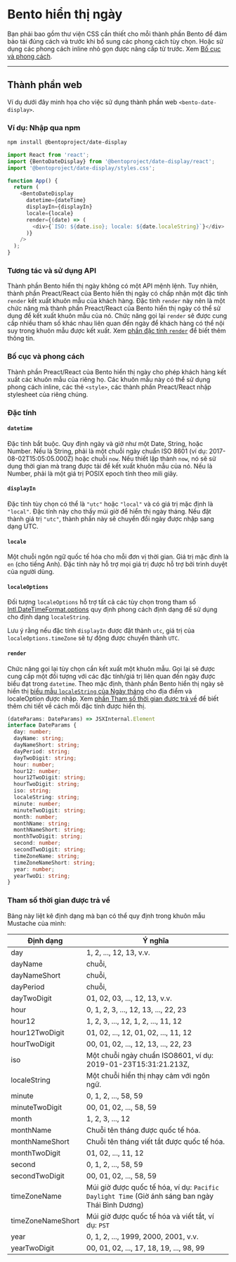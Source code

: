 # Bento hiển thị ngày

Bạn phải bao gồm thư viện CSS cần thiết cho mỗi thành phần Bento để đảm bảo tải đúng cách và trước khi bổ sung các phong cách tùy chọn. Hoặc sử dụng các phong cách inline nhỏ gọn được nâng cấp từ trước. Xem [Bố cục và phong cách](#layout-and-style).

<!--
## Web Component

TODO(https://go.amp.dev/issue/36619): Restore this section. We don't include it because we don't support <template> in Bento Web Components yet.

An older version of this file contains the removed section, though it's incorrect:

https://github.com/ampproject/amphtml/blob/422d171e87571c4d125a2bf956e78e92444c10e8/extensions/amp-date-display/1.0/README.md
-->

---

## Thành phần web

Ví dụ dưới đây minh họa cho việc sử dụng thành phần web `<bento-date-display>`.

### Ví dụ: Nhập qua npm

```sh
npm install @bentoproject/date-display
```

```javascript
import React from 'react';
import {BentoDateDisplay} from '@bentoproject/date-display/react';
import '@bentoproject/date-display/styles.css';

function App() {
  return (
    <BentoDateDisplay
      datetime={dateTime}
      displayIn={displayIn}
      locale={locale}
      render={(date) => (
        <div>{`ISO: ${date.iso}; locale: ${date.localeString}`}</div>
      )}
    />
  );
}
```

### Tương tác và sử dụng API

Thành phần Bento hiển thị ngày không có một API mệnh lệnh. Tuy nhiên, thành phần Preact/React của Bento hiển thị ngày có chấp nhận một đặc tính `render` kết xuất khuôn mẫu của khách hàng. Đặc tính `render` này nên là một chức năng mà thành phần Preact/React của Bento hiển thị ngày có thể sử dụng để kết xuất khuôn mẫu của nó. Chức năng gọi lại `render` sẽ được cung cấp nhiều tham số khác nhau liên quan đến ngày để khách hàng có thể nội suy trong khuôn mẫu được kết xuất. Xem <a href="#render" data-md-type="link">phần đặc tính `render`</a> để biết thêm thông tin.

### Bố cục và phong cách

Thành phần Preact/React của Bento hiển thị ngày cho phép khách hàng kết xuất các khuôn mẫu của riêng họ. Các khuôn mẫu này có thể sử dụng phong cách inline, các thẻ `<style>`, các thành phần Preact/React nhập stylesheet của riêng chúng.

### Đặc tính

#### `datetime`

Đặc tính bắt buộc. Quy định ngày và giờ như một Date, String, hoặc Number. Nếu là String, phải là một chuỗi ngày chuẩn ISO 8601 (ví dụ: 2017-08-02T15:05:05.000Z) hoặc chuỗi `now`. Nếu thiết lập thành `now`, nó sẽ sử dụng thời gian mà trang được tải để kết xuất khuôn mẫu của nó. Nếu là Number, phải là một giá trị POSIX epoch tính theo mili giây.

#### `displayIn`

Đặc tính tùy chọn có thể là `"utc"` hoặc `"local"` và có giá trị mặc định là `"local"`. Đặc tính này cho thấy múi giờ để hiển thị ngày tháng. Nếu đặt thành giá trị `"utc"`, thành phần này sẽ chuyển đổi ngày được nhập sang dạng UTC.

#### `locale`

Một chuỗi ngôn ngữ quốc tế hóa cho mỗi đơn vị thời gian. Giá trị mặc định là `en` (cho tiếng Anh). Đặc tính này hỗ trợ mọi giá trị được hỗ trợ bởi trình duyệt của người dùng.

#### `localeOptions`

Đối tượng `localeOptions` hỗ trợ tất cả các tùy chọn trong tham số [Intl.DateTimeFormat.options](https://developer.mozilla.org/en-US/docs/Web/JavaScript/Reference/Global_Objects/Intl/DateTimeFormat/DateTimeFormat#parameters) quy định phong cách định dạng để sử dụng cho định dạng `localeString`.

Lưu ý rằng nếu đặc tính `displayIn` được đặt thành `utc`, giá trị của `localeOptions.timeZone` sẽ tự động được chuyển thành `UTC`.

#### `render`

Chức năng gọi lại tùy chọn cần kết xuất một khuôn mẫu. Gọi lại sẽ được cung cấp một đối tượng với các đặc tính/giá trị liên quan đến ngày được biểu đạt trong `datetime`. Theo mặc định, thành phần Bento hiển thị ngày sẽ hiển thị [biểu mẫu `localeString` của Ngày tháng](https://developer.mozilla.org/en-US/docs/Web/JavaScript/Reference/Global_Objects/Date/toLocaleString) cho địa điểm và localeOption được nhập. Xem [phần Tham số thời gian được trả về](#returned-time-parameters) để biết thêm chi tiết về cách mỗi đặc tính được hiển thị.

```typescript
(dateParams: DateParams) => JSXInternal.Element
interface DateParams {
  day: number;
  dayName: string;
  dayNameShort: string;
  dayPeriod: string;
  dayTwoDigit: string;
  hour: number;
  hour12: number;
  hour12TwoDigit: string;
  hourTwoDigit: string;
  iso: string;
  localeString: string;
  minute: number;
  minuteTwoDigit: string;
  month: number;
  monthName: string;
  monthNameShort: string;
  monthTwoDigit: string;
  second: number;
  secondTwoDigit: string;
  timeZoneName: string;
  timeZoneNameShort: string;
  year: number;
  yearTwoDi: string;
}
```

### Tham số thời gian được trả về

Bảng này liệt kê định dạng mà bạn có thể quy định trong khuôn mẫu Mustache của mình:

| Định dạng         | Ý nghĩa                                                                                          |
| ----------------- | ------------------------------------------------------------------------------------------------ |
| day               | 1, 2, ..., 12, 13, v.v.                                                                          |
| dayName           | chuỗi,                                                                                           |
| dayNameShort      | chuỗi,                                                                                           |
| dayPeriod         | chuỗi,                                                                                           |
| dayTwoDigit       | 01, 02, 03, ..., 12, 13, v.v.                                                                    |
| hour              | 0, 1, 2, 3, ..., 12, 13, ..., 22, 23                                                             |
| hour12            | 1, 2, 3, ..., 12, 1, 2, ..., 11, 12                                                              |
| hour12TwoDigit    | 01, 02, ..., 12, 01, 02, ..., 11, 12                                                             |
| hourTwoDigit      | 00, 01, 02, ..., 12, 13, ..., 22, 23                                                             |
| iso               | Một chuỗi ngày chuẩn ISO8601, ví dụ: 2019-01-23T15:31:21.213Z,                                   |
| localeString      | Một chuỗi hiển thị nhạy cảm với ngôn ngữ.                                                        |
| minute            | 0, 1, 2, ..., 58, 59                                                                             |
| minuteTwoDigit    | 00, 01, 02, ..., 58, 59                                                                          |
| month             | 1, 2, 3, ..., 12                                                                                 |
| monthName         | Chuỗi tên tháng được quốc tế hóa.                                                                |
| monthNameShort    | Chuỗi tên tháng viết tắt được quốc tế hóa.                                                       |
| monthTwoDigit     | 01, 02, ..., 11, 12                                                                              |
| second            | 0, 1, 2, ..., 58, 59                                                                             |
| secondTwoDigit    | 00, 01, 02, ..., 58, 59                                                                          |
| timeZoneName      | Múi giờ được quốc tế hóa, ví dụ: `Pacific Daylight Time` (Giờ ánh sáng ban ngày Thái Bình Dương) |
| timeZoneNameShort | Múi giờ được quốc tế hóa và viết tắt, ví dụ: `PST`                                               |
| year              | 0, 1, 2, ..., 1999, 2000, 2001, v.v.                                                             |
| yearTwoDigit      | 00, 01, 02, ..., 17, 18, 19, ..., 98, 99                                                         |

